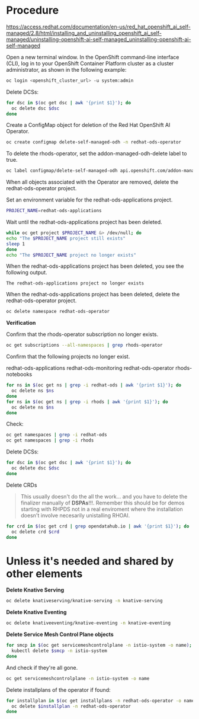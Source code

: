 # Procedure

https://access.redhat.com/documentation/en-us/red_hat_openshift_ai_self-managed/2.8/html/installing_and_uninstalling_openshift_ai_self-managed/uninstalling-openshift-ai-self-managed_uninstalling-openshift-ai-self-managed

Open a new terminal window.
In the OpenShift command-line interface (CLI), log in to your OpenShift Container Platform cluster as a cluster administrator, as shown in the following example:

```sh
oc login <openshift_cluster_url> -u system:admin
```

Delete DCSs:

```sh
for dsc in $(oc get dsc | awk '{print $1}'); do
  oc delete dsc $dsc
done
```

Create a ConfigMap object for deletion of the Red Hat OpenShift AI Operator.

```sh
oc create configmap delete-self-managed-odh -n redhat-ods-operator
```

To delete the rhods-operator, set the addon-managed-odh-delete label to true.

```sh
oc label configmap/delete-self-managed-odh api.openshift.com/addon-managed-odh-delete=true -n redhat-ods-operator
```

When all objects associated with the Operator are removed, delete the redhat-ods-operator project.

Set an environment variable for the redhat-ods-applications project.

```sh
PROJECT_NAME=redhat-ods-applications
```

Wait until the redhat-ods-applications project has been deleted.

```sh
while oc get project $PROJECT_NAME &> /dev/null; do
echo "The $PROJECT_NAME project still exists"
sleep 1
done
echo "The $PROJECT_NAME project no longer exists"
```

When the redhat-ods-applications project has been deleted, you see the following output.

```
The redhat-ods-applications project no longer exists
```

When the redhat-ods-applications project has been deleted, delete the redhat-ods-operator project.

```sh
oc delete namespace redhat-ods-operator
```

**Verification**

Confirm that the rhods-operator subscription no longer exists.

```sh
oc get subscriptions --all-namespaces | grep rhods-operator
```

Confirm that the following projects no longer exist.

redhat-ods-applications
redhat-ods-monitoring
redhat-ods-operator
rhods-notebooks

```sh
for ns in $(oc get ns | grep -i redhat-ods | awk '{print $1}'); do
  oc delete ns $ns
done
for ns in $(oc get ns | grep -i rhods | awk '{print $1}'); do
  oc delete ns $ns
done
```

Check:

```sh
oc get namespaces | grep -i redhat-ods
oc get namespaces | grep -i rhods
```

Delete DCSs:

```sh
for dsc in $(oc get dsc | awk '{print $1}'); do
  oc delete dsc $dsc
done
```

Delete CRDs

> This usually doesn't do the all the work... and you have to delete the finalizer manually of **DSPAs**!!!. Remember this should be for demos starting with RHPDS not in a real enviroment where the installation doesn't involve necesarily unistalling RHOAI.

```sh
for crd in $(oc get crd | grep opendatahub.io | awk '{print $1}'); do
  oc delete crd $crd
done
```

# Unless it's needed and shared by other elements

**Delete Knative Serving**

```sh
oc delete knativeserving/knative-serving -n knative-serving
```

**Delete Knative Eventing**

```sh
oc delete knativeeventing/knative-eventing -n knative-eventing
```

**Delete Service Mesh Control Plane objects**

```sh
for smcp in $(oc get servicemeshcontrolplane -n istio-system -o name); do
  kubectl delete $smcp -n istio-system
done
```

And check if they're all gone.

```sh
oc get servicemeshcontrolplane -n istio-system -o name
```

Delete installplans of the operator if found:

```sh
for installplan in $(oc get installplans -n redhat-ods-operator -o name); do
  oc delete $installplan -n redhat-ods-operator
done
```